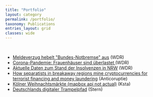 ```yaml
---
title: "Portfolio"
layout: category
permalink: /portfolio/
taxonomy: Publications
entries_layout: grid
classes: wide
---
```

 <br>
 
* [Meldeverzug hebelt "Bundes-Notbremse" aus](https://www1.wdr.de/nachrichten/themen/coronavirus/meldeverzug-hebelt-notbremse-aus-100.html)
(WDR)<br />
* [Corona-Pandemie: Frauenhäuser sind überlastet ](https://www1.wdr.de/nachrichten/corona-ueberlastete-frauenhaeuser-100.html)
(WDR)<br />
* [Aktuelle Daten zum Stand der Insolvenzen in NRW](https://www1.wdr.de/nachrichten/wirtschaft/insolvenzzahlen-nrw-100.html)
(WDR)<br />
* [How separatists in breakaway regions mine cryptocurrencies for terrorist financing and money laundering](https://anticoruptie.md/en/investigations/economic//how-separatists-in-breakaway-regions-mine-cryptocurrencies-for-terrorist-financing-and-money-laundering)
(Anticoruptie)<br />
* [Kölner Weihnachtsmärkte (mapbox api not actual)](https://nashtash.github.io/markte/)
(Ksta)<br />
* [Deutschlands digitaler Trampelpfad](https://www.stern.de/digital/online/dsl-verfuegbarkeit--so-langsam-ist-das-internet-in-deutschland-8200690.html)
(Stern)<br />